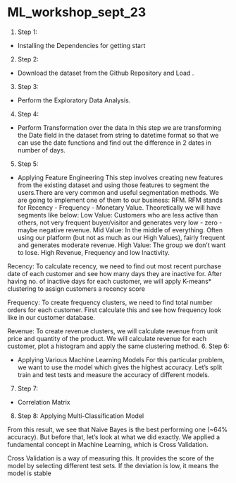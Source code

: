 # ML_workshop_sept_23
1. Step 1:
* Installing the Dependencies for getting start
2. Step 2:
* Download the dataset from the Github Repository and Load .
3. Step 3:
* Perform the Exploratory Data Analysis.
4. Step 4:
* Perform Transformation over the data
In this step we are transforming the Date field in the dataset from string to datetime format so that we can use the date functions and find out the difference in 2 dates in number of days.
5. Step 5:
* Applying Feature Engineering
This step involves creating new features from the existing dataset and using those features to segment the users.There are very common and useful segmentation methods. We are going to implement one of them to our business: RFM.
RFM stands for Recency - Frequency - Monetary Value. Theoretically we will have segments like below:
Low Value: Customers who are less active than others, not very frequent buyer/visitor and generates very low - zero - maybe negative revenue.
Mid Value: In the middle of everything. Often using our platform (but not as much as our High Values), fairly frequent and generates moderate revenue.
High Value: The group we don’t want to lose. High Revenue, Frequency and low Inactivity.

Recency:
To calculate recency, we need to find out most recent purchase date of each customer and see how many days they are inactive for. After having no. of inactive days for each customer, we will apply K-means* clustering to assign customers a recency score

Frequency:
To create frequency clusters, we need to find total number orders for each customer. First calculate this and see how frequency look like in our customer database.

Revenue:
To create revenue clusters, we will calculate revenue from unit price and quantity of the product. We will calculate revenue for each customer, plot a histogram and apply the same clustering method.
6. Step 6:
* Applying Various Machine Learning Models
For this particular problem, we want to use the model which gives the highest accuracy. Let’s split train and test tests and measure the accuracy of different models.

7. Step 7:
* Correlation Matrix
8. Step 8:
Applying Multi-Classification Model

From this result, we see that Naive Bayes is the best performing one (~64% accuracy). But before that, let’s look at what we did exactly. We applied a fundamental concept in Machine Learning, which is Cross Validation.

Cross Validation is a way of measuring this. It provides the score of the model by selecting different test sets. If the deviation is low, it means the model is stable

